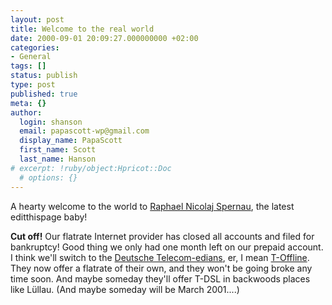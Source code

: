 ```yaml
---
layout: post
title: Welcome to the real world
date: 2000-09-01 20:09:27.000000000 +02:00
categories:
- General
tags: []
status: publish
type: post
published: true
meta: {}
author:
  login: shanson
  email: papascott-wp@gmail.com
  display_name: PapaScott
  first_name: Scott
  last_name: Hanson
# excerpt: !ruby/object:Hpricot::Doc
  # options: {}
---
```

<p>A hearty welcome to the world to <a href="http://traumwind.editthispage.com/2000/09/01">Raphael Nicolaj Spernau</a>, the latest editthispage baby! </p>
<p><b>Cut off!</b> Our flatrate Internet provider has closed all accounts and filed for bankruptcy! Good thing we only had one month left on our prepaid account. I think we'll switch to the <a href="http://www.dtag.de">Deutsche Telecom-edians</a>, er, I mean <a href="http://www.t-online.com">T-Offline</a>. They now offer a flatrate of their own, and they won't be going broke any time soon. And maybe someday they'll offer T-DSL in backwoods places like Lüllau. (And maybe someday will be March 2001....)</p>
